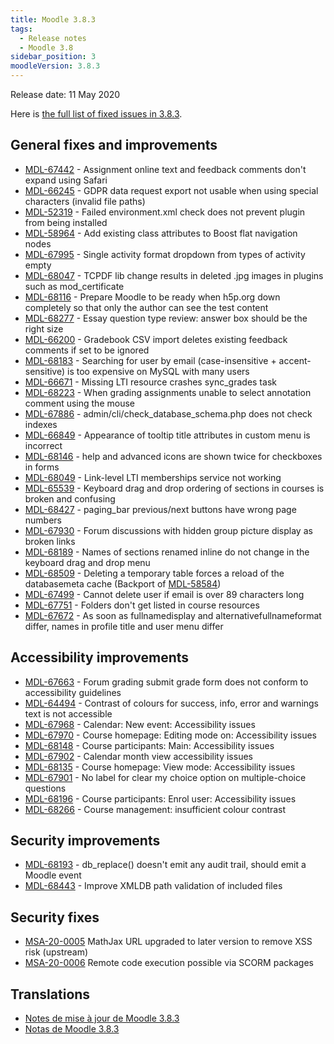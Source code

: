 ```yaml
---
title: Moodle 3.8.3
tags:
  - Release notes
  - Moodle 3.8
sidebar_position: 3
moodleVersion: 3.8.3
---
```

Release date: 11 May 2020

Here is [the full list of fixed issues in 3.8.3](https://moodle.atlassian.net/secure/IssueNavigator!executeAdvanced.jspa?jqlQuery=project+%3D+mdl+AND+resolution+%3D+fixed+AND+fixVersion+in+%28%223.8.3%22%29+ORDER+BY+priority+DESC&runQuery=true&clear=true).

## General fixes and improvements

- [MDL-67442](https://moodle.atlassian.net/browse/MDL-67442) - Assignment online text and feedback comments don't expand using Safari
- [MDL-66245](https://moodle.atlassian.net/browse/MDL-66245) - GDPR data request export not usable when using special characters (invalid file paths)
- [MDL-52319](https://moodle.atlassian.net/browse/MDL-52319) - Failed environment.xml check does not prevent plugin from being installed
- [MDL-58964](https://moodle.atlassian.net/browse/MDL-58964) - Add existing class attributes to Boost flat navigation nodes
- [MDL-67995](https://moodle.atlassian.net/browse/MDL-67995) - Single activity format dropdown from types of activity empty
- [MDL-68047](https://moodle.atlassian.net/browse/MDL-68047) - TCPDF lib change results in deleted .jpg images in plugins such as mod_certificate
- [MDL-68116](https://moodle.atlassian.net/browse/MDL-68116) - Prepare Moodle to be ready when h5p.org down completely so that only the author can see the test content
- [MDL-68277](https://moodle.atlassian.net/browse/MDL-68277) - Essay question type review: answer box should be the right size
- [MDL-66200](https://moodle.atlassian.net/browse/MDL-66200) - Gradebook CSV import deletes existing feedback comments if set to be ignored
- [MDL-68183](https://moodle.atlassian.net/browse/MDL-68183) - Searching for user by email (case-insensitive + accent-sensitive) is too expensive on MySQL with many users
- [MDL-66671](https://moodle.atlassian.net/browse/MDL-66671) - Missing LTI resource crashes sync_grades task
- [MDL-68223](https://moodle.atlassian.net/browse/MDL-68223) - When grading assignments unable to select annotation comment using the mouse
- [MDL-67886](https://moodle.atlassian.net/browse/MDL-67886) - admin/cli/check_database_schema.php does not check indexes
- [MDL-66849](https://moodle.atlassian.net/browse/MDL-66849) - Appearance of tooltip title attributes in custom menu is incorrect
- [MDL-68146](https://moodle.atlassian.net/browse/MDL-68146) - help and advanced icons are shown twice for checkboxes in forms
- [MDL-68049](https://moodle.atlassian.net/browse/MDL-68049) - Link-level LTI memberships service not working
- [MDL-65539](https://moodle.atlassian.net/browse/MDL-65539) - Keyboard drag and drop ordering of sections in courses is broken and confusing
- [MDL-68427](https://moodle.atlassian.net/browse/MDL-68427) - paging_bar previous/next buttons have wrong page numbers
- [MDL-67930](https://moodle.atlassian.net/browse/MDL-67930) - Forum discussions with hidden group picture display as broken links
- [MDL-68189](https://moodle.atlassian.net/browse/MDL-68189) - Names of sections renamed inline do not change in the keyboard drag and drop menu
- [MDL-68509](https://moodle.atlassian.net/browse/MDL-68509) - Deleting a temporary table forces a reload of the databasemeta cache (Backport of [MDL-58584](https://moodle.atlassian.net/browse/MDL-58584))
- [MDL-67499](https://moodle.atlassian.net/browse/MDL-67499) - Cannot delete user if email is over 89 characters long
- [MDL-67751](https://moodle.atlassian.net/browse/MDL-67751) - Folders don't get listed in course resources
- [MDL-67672](https://moodle.atlassian.net/browse/MDL-67672) - As soon as fullnamedisplay and alternativefullnameformat differ, names in profile title and user menu differ

## Accessibility improvements

- [MDL-67663](https://moodle.atlassian.net/browse/MDL-67663) - Forum grading submit grade form does not conform to accessibility guidelines
- [MDL-64494](https://moodle.atlassian.net/browse/MDL-64494) - Contrast of colours for success, info, error and warnings text is not accessible
- [MDL-67968](https://moodle.atlassian.net/browse/MDL-67968) - Calendar: New event: Accessibility issues
- [MDL-67970](https://moodle.atlassian.net/browse/MDL-67970) - Course homepage: Editing mode on: Accessibility issues
- [MDL-68148](https://moodle.atlassian.net/browse/MDL-68148) - Course participants: Main: Accessibility issues
- [MDL-67902](https://moodle.atlassian.net/browse/MDL-67902) - Calendar month view accessibility issues
- [MDL-68135](https://moodle.atlassian.net/browse/MDL-68135) - Course homepage: View mode: Accessibility issues
- [MDL-67901](https://moodle.atlassian.net/browse/MDL-67901) - No label for clear my choice option on multiple-choice questions
- [MDL-68196](https://moodle.atlassian.net/browse/MDL-68196) - Course participants: Enrol user: Accessibility issues
- [MDL-68266](https://moodle.atlassian.net/browse/MDL-68266) - Course management: insufficient colour contrast

## Security improvements

- [MDL-68193](https://moodle.atlassian.net/browse/MDL-68193) - db_replace() doesn't emit any audit trail, should emit a Moodle event
- [MDL-68443](https://moodle.atlassian.net/browse/MDL-68443) - Improve XMLDB path validation of included files

## Security fixes

- [MSA-20-0005](https://moodle.org/mod/forum/discuss.php?d=403512) MathJax URL upgraded to later version to remove XSS risk (upstream)
- [MSA-20-0006](https://moodle.org/mod/forum/discuss.php?d=403513) Remote code execution possible via SCORM packages

## Translations

- [Notes de mise à jour de Moodle 3.8.3](https://docs.moodle.org/fr/Notes_de_mise_à_jour_de_Moodle_3.8.3)
- [Notas de Moodle 3.8.3](https://docs.moodle.org/es/Notas_de_Moodle_3.8.3)
